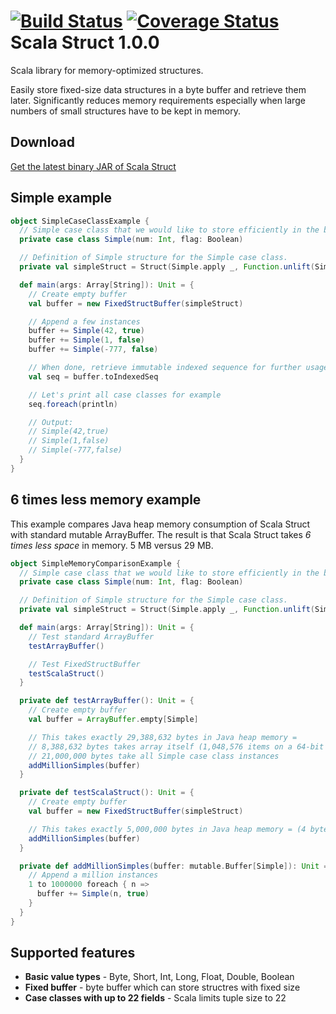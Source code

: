 [![Build Status](https://travis-ci.org/RadoBuransky/scala-struct.svg?branch=master)](https://travis-ci.org/RadoBuransky/scala-struct) [![Coverage Status](https://coveralls.io/repos/RadoBuransky/scala-struct/badge.png)](https://coveralls.io/r/RadoBuransky/scala-struct)
Scala Struct 1.0.0
==================

Scala library for memory-optimized structures.  

Easily store fixed-size data structures in a byte buffer and retrieve them later. Significantly reduces memory
requirements especially when large numbers of small structures have to be kept in memory.

Download
--------
[Get the latest binary JAR of Scala Struct](https://github.com/RadoBuransky/scala-struct/releases/download/v1.0.0/scala-struct-1.0.0.jar)

Simple example
--------------

```scala
object SimpleCaseClassExample {
  // Simple case class that we would like to store efficiently in the buffer,
  private case class Simple(num: Int, flag: Boolean)

  // Definition of Simple structure for the Simple case class.
  private val simpleStruct = Struct(Simple.apply _, Function.unlift(Simple.unapply))

  def main(args: Array[String]): Unit = {
    // Create empty buffer
    val buffer = new FixedStructBuffer(simpleStruct)

    // Append a few instances
    buffer += Simple(42, true)
    buffer += Simple(1, false)
    buffer += Simple(-777, false)

    // When done, retrieve immutable indexed sequence for further usage
    val seq = buffer.toIndexedSeq

    // Let's print all case classes for example
    seq.foreach(println)

    // Output:
    // Simple(42,true)
    // Simple(1,false)
    // Simple(-777,false)
  }
}
```
    
6 times less memory example
---------------------------
This example compares Java heap memory consumption of Scala Struct with standard mutable ArrayBuffer. The result is that
Scala Struct takes *6 times less space* in memory. 5 MB versus 29 MB.

```scala
object SimpleMemoryComparisonExample {
  // Simple case class that we would like to store efficiently in the buffer,
  private case class Simple(num: Int, flag: Boolean)

  // Definition of Simple structure for the Simple case class.
  private val simpleStruct = Struct(Simple.apply _, Function.unlift(Simple.unapply))

  def main(args: Array[String]): Unit = {
    // Test standard ArrayBuffer
    testArrayBuffer()

    // Test FixedStructBuffer
    testScalaStruct()
  }

  private def testArrayBuffer(): Unit = {
    // Create empty buffer
    val buffer = ArrayBuffer.empty[Simple]

    // This takes exactly 29,388,632 bytes in Java heap memory =
    // 8,388,632 bytes takes array itself (1,048,576 items on a 64-bit machine - 8 bytes per reference) +
    // 21,000,000 bytes take all Simple case class instances
    addMillionSimples(buffer)
  }

  private def testScalaStruct(): Unit = {
    // Create empty buffer
    val buffer = new FixedStructBuffer(simpleStruct)

    // This takes exactly 5,000,000 bytes in Java heap memory = (4 bytes int + 1 byte boolean) * 1 mil items
    addMillionSimples(buffer)
  }

  private def addMillionSimples(buffer: mutable.Buffer[Simple]): Unit = {
    // Append a million instances
    1 to 1000000 foreach { n =>
      buffer += Simple(n, true)
    }
  }
}
```
    
Supported features
------------------
- **Basic value types** - Byte, Short, Int, Long, Float, Double, Boolean
- **Fixed buffer** - byte buffer which can store structres with fixed size
- **Case classes with up to 22 fields** - Scala limits tuple size to 22
